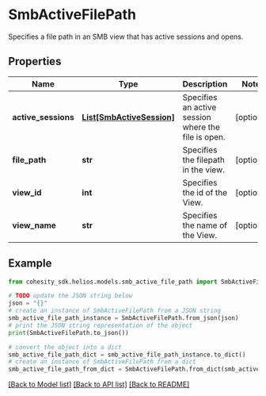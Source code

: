 # SmbActiveFilePath

Specifies a file path in an SMB view that has active sessions and opens.

## Properties

Name | Type | Description | Notes
------------ | ------------- | ------------- | -------------
**active_sessions** | [**List[SmbActiveSession]**](SmbActiveSession.md) | Specifies an active session where the file is open. | [optional] 
**file_path** | **str** | Specifies the filepath in the view. | [optional] 
**view_id** | **int** | Specifies the id of the View. | [optional] 
**view_name** | **str** | Specifies the name of the View. | [optional] 

## Example

```python
from cohesity_sdk.helios.models.smb_active_file_path import SmbActiveFilePath

# TODO update the JSON string below
json = "{}"
# create an instance of SmbActiveFilePath from a JSON string
smb_active_file_path_instance = SmbActiveFilePath.from_json(json)
# print the JSON string representation of the object
print(SmbActiveFilePath.to_json())

# convert the object into a dict
smb_active_file_path_dict = smb_active_file_path_instance.to_dict()
# create an instance of SmbActiveFilePath from a dict
smb_active_file_path_from_dict = SmbActiveFilePath.from_dict(smb_active_file_path_dict)
```
[[Back to Model list]](../README.md#documentation-for-models) [[Back to API list]](../README.md#documentation-for-api-endpoints) [[Back to README]](../README.md)


